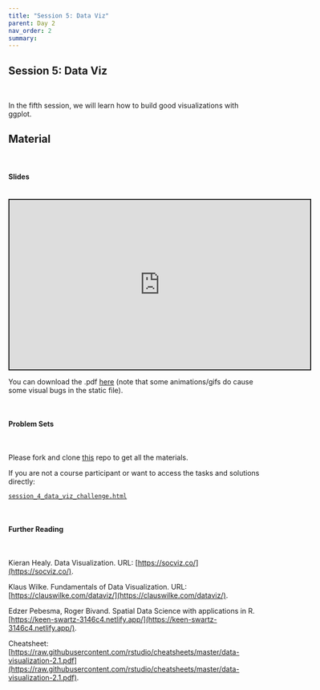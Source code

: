 ```yaml
---
title: "Session 5: Data Viz"
parent: Day 2
nav_order: 2
summary: 
---
```


## Session 5: Data Viz

<br/>

In the fifth session, we will learn how to build good visualizations with ggplot.

## Material

<br/>

#### Slides

<br/>

 <iframe src="https://raw.githack.com/m-freitag/intro-r-polsci/master/_lessons/Slides/Day%202/04_Data_Viz/04_Data_Viz.html?flush_cache=True" width="600" height="337.50" style="border:2px solid currentColor;" loading="lazy" allowfullscreen></iframe> <script>fitvids('.shareagain', {players: 'iframe'});</script>

You can download the .pdf [here](https://raw.githubusercontent.com/m-freitag/intro-r-polsci/master/_lessons/Slides/Day%202/04_Data_Viz/04_Data_Viz.pdf) (note that some animations/gifs do cause some visual bugs in the static file).

<br/>

#### Problem Sets

<br/>

Please fork and clone [this](https://github.com/m-freitag/R2021_materials) repo to get all the materials.

If you are not a course participant or want to access the tasks and solutions directly:

[`session_4_data_viz_challenge.html`](https://raw.githack.com/m-freitag/R2021_materials/master/Problem%20Sets/session_4_data_viz_challenge.html)

<br/>

#### Further Reading

<br/>

Kieran Healy. Data Visualization. URL: [https://socviz.co/](https://socviz.co/).

Klaus Wilke. Fundamentals of Data Visualization. URL: [https://clauswilke.com/dataviz/](https://clauswilke.com/dataviz/).

Edzer Pebesma, Roger Bivand. Spatial Data Science with applications in R. [https://keen-swartz-3146c4.netlify.app/](https://keen-swartz-3146c4.netlify.app/).

Cheatsheet: [https://raw.githubusercontent.com/rstudio/cheatsheets/master/data-visualization-2.1.pdf](https://raw.githubusercontent.com/rstudio/cheatsheets/master/data-visualization-2.1.pdf).


